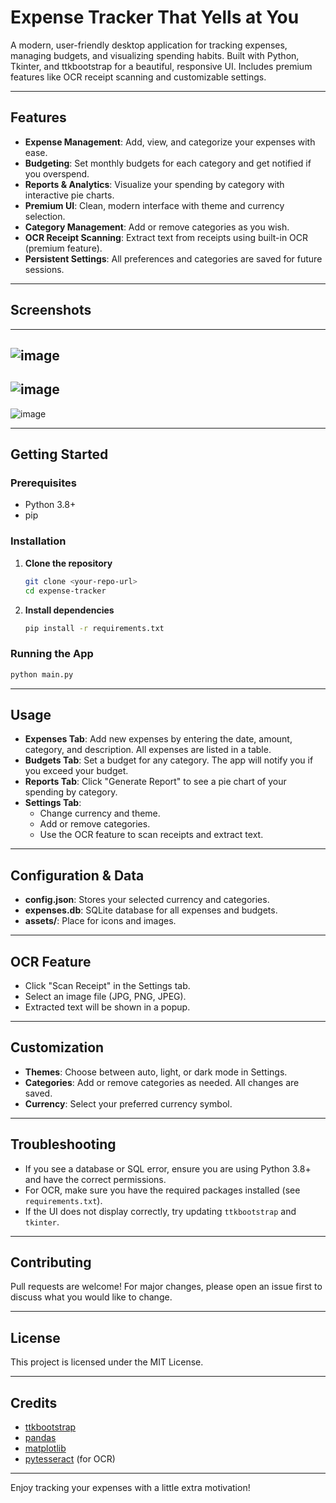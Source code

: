 # Expense Tracker That Yells at You

A modern, user-friendly desktop application for tracking expenses, managing budgets, and visualizing spending habits. Built with Python, Tkinter, and ttkbootstrap for a beautiful, responsive UI. Includes premium features like OCR receipt scanning and customizable settings.

---

## Features

- **Expense Management**: Add, view, and categorize your expenses with ease.
- **Budgeting**: Set monthly budgets for each category and get notified if you overspend.
- **Reports & Analytics**: Visualize your spending by category with interactive pie charts.
- **Premium UI**: Clean, modern interface with theme and currency selection.
- **Category Management**: Add or remove categories as you wish.
- **OCR Receipt Scanning**: Extract text from receipts using built-in OCR (premium feature).
- **Persistent Settings**: All preferences and categories are saved for future sessions.

---

## Screenshots
---

![image](https://github.com/user-attachments/assets/6229e709-5de1-4934-aa08-23add097f5af)
---
![image](https://github.com/user-attachments/assets/ac41c597-8be0-4700-84f1-02c31a4392a7)
---
![image](https://github.com/user-attachments/assets/8bc05d91-f3cf-4319-a876-8e4e11dd8007)


---

## Getting Started

### Prerequisites
- Python 3.8+
- pip

### Installation
1. **Clone the repository**
   ```sh
   git clone <your-repo-url>
   cd expense-tracker
   ```
2. **Install dependencies**
   ```sh
   pip install -r requirements.txt
   ```

### Running the App
```sh
python main.py
```

---

## Usage

- **Expenses Tab**: Add new expenses by entering the date, amount, category, and description. All expenses are listed in a table.
- **Budgets Tab**: Set a budget for any category. The app will notify you if you exceed your budget.
- **Reports Tab**: Click "Generate Report" to see a pie chart of your spending by category.
- **Settings Tab**:
  - Change currency and theme.
  - Add or remove categories.
  - Use the OCR feature to scan receipts and extract text.

---

## Configuration & Data
- **config.json**: Stores your selected currency and categories.
- **expenses.db**: SQLite database for all expenses and budgets.
- **assets/**: Place for icons and images.

---

## OCR Feature
- Click "Scan Receipt" in the Settings tab.
- Select an image file (JPG, PNG, JPEG).
- Extracted text will be shown in a popup.

---

## Customization
- **Themes**: Choose between auto, light, or dark mode in Settings.
- **Categories**: Add or remove categories as needed. All changes are saved.
- **Currency**: Select your preferred currency symbol.

---

## Troubleshooting
- If you see a database or SQL error, ensure you are using Python 3.8+ and have the correct permissions.
- For OCR, make sure you have the required packages installed (see `requirements.txt`).
- If the UI does not display correctly, try updating `ttkbootstrap` and `tkinter`.

---

## Contributing
Pull requests are welcome! For major changes, please open an issue first to discuss what you would like to change.

---

## License
This project is licensed under the MIT License.

---

## Credits
- [ttkbootstrap](https://github.com/israel-dryer/ttkbootstrap)
- [pandas](https://pandas.pydata.org/)
- [matplotlib](https://matplotlib.org/)
- [pytesseract](https://github.com/madmaze/pytesseract) (for OCR)

---

Enjoy tracking your expenses with a little extra motivation!

